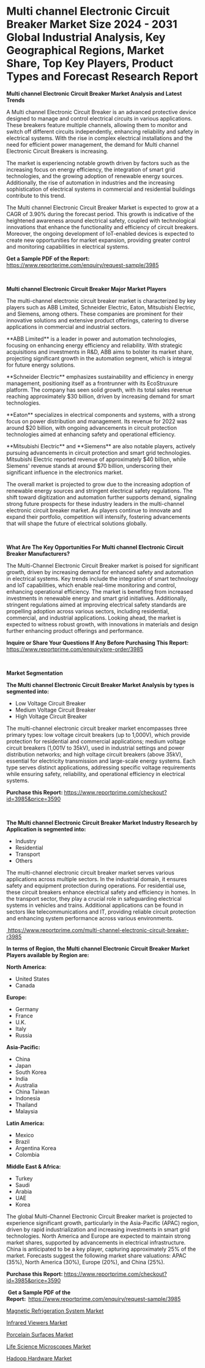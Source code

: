 <p><h1>Multi channel Electronic Circuit Breaker Market Size 2024 - 2031 Global Industrial Analysis, Key Geographical Regions, Market Share, Top Key Players, Product Types and Forecast Research Report</h1></p><p><strong>Multi channel Electronic Circuit Breaker Market Analysis and Latest Trends</strong></p>
<p><p>A Multi channel Electronic Circuit Breaker is an advanced protective device designed to manage and control electrical circuits in various applications. These breakers feature multiple channels, allowing them to monitor and switch off different circuits independently, enhancing reliability and safety in electrical systems. With the rise in complex electrical installations and the need for efficient power management, the demand for Multi channel Electronic Circuit Breakers is increasing.</p><p>The market is experiencing notable growth driven by factors such as the increasing focus on energy efficiency, the integration of smart grid technologies, and the growing adoption of renewable energy sources. Additionally, the rise of automation in industries and the increasing sophistication of electrical systems in commercial and residential buildings contribute to this trend.</p><p>The Multi channel Electronic Circuit Breaker Market is expected to grow at a CAGR of 3.90% during the forecast period. This growth is indicative of the heightened awareness around electrical safety, coupled with technological innovations that enhance the functionality and efficiency of circuit breakers. Moreover, the ongoing development of IoT-enabled devices is expected to create new opportunities for market expansion, providing greater control and monitoring capabilities in electrical systems.</p></p>
<p><strong>Get a Sample PDF of the Report:&nbsp;</strong> <a href="https://www.reportprime.com/enquiry/request-sample/3985">https://www.reportprime.com/enquiry/request-sample/3985</a></p>
<p>&nbsp;</p>
<p><strong>Multi channel Electronic Circuit Breaker Major Market Players</strong></p>
<p><p>The multi-channel electronic circuit breaker market is characterized by key players such as ABB Limited, Schneider Electric, Eaton, Mitsubishi Electric, and Siemens, among others. These companies are prominent for their innovative solutions and extensive product offerings, catering to diverse applications in commercial and industrial sectors.</p><p>**ABB Limited** is a leader in power and automation technologies, focusing on enhancing energy efficiency and reliability. With strategic acquisitions and investments in R&D, ABB aims to bolster its market share, projecting significant growth in the automation segment, which is integral for future energy solutions.</p><p>**Schneider Electric** emphasizes sustainability and efficiency in energy management, positioning itself as a frontrunner with its EcoStruxure platform. The company has seen solid growth, with its total sales revenue reaching approximately $30 billion, driven by increasing demand for smart technologies.</p><p>**Eaton** specializes in electrical components and systems, with a strong focus on power distribution and management. Its revenue for 2022 was around $20 billion, with ongoing advancements in circuit protection technologies aimed at enhancing safety and operational efficiency.</p><p>**Mitsubishi Electric** and **Siemens** are also notable players, actively pursuing advancements in circuit protection and smart grid technologies. Mitsubishi Electric reported revenue of approximately $40 billion, while Siemens' revenue stands at around $70 billion, underscoring their significant influence in the electronics market.</p><p>The overall market is projected to grow due to the increasing adoption of renewable energy sources and stringent electrical safety regulations. The shift toward digitization and automation further supports demand, signaling strong future prospects for these industry leaders in the multi-channel electronic circuit breaker market. As players continue to innovate and expand their portfolio, competition will intensify, fostering advancements that will shape the future of electrical solutions globally.</p></p>
<p>&nbsp;</p>
<p><strong>What Are The Key Opportunities For Multi channel Electronic Circuit Breaker Manufacturers?</strong></p>
<p><p>The Multi-Channel Electronic Circuit Breaker market is poised for significant growth, driven by increasing demand for enhanced safety and automation in electrical systems. Key trends include the integration of smart technology and IoT capabilities, which enable real-time monitoring and control, enhancing operational efficiency. The market is benefiting from increased investments in renewable energy and smart grid initiatives. Additionally, stringent regulations aimed at improving electrical safety standards are propelling adoption across various sectors, including residential, commercial, and industrial applications. Looking ahead, the market is expected to witness robust growth, with innovations in materials and design further enhancing product offerings and performance.</p></p>
<p><strong>Inquire or Share Your Questions If Any Before Purchasing This Report:</strong> <a href="https://www.reportprime.com/enquiry/pre-order/3985">https://www.reportprime.com/enquiry/pre-order/3985</a></p>
<p>&nbsp;</p>
<p><strong>Market Segmentation</strong></p>
<p><strong>The Multi channel Electronic Circuit Breaker Market Analysis by types is segmented into:</strong></p>
<p><ul><li>Low Voltage Circuit Breaker</li><li>Medium Voltage Circuit Breaker</li><li>High Voltage Circuit Breaker</li></ul></p>
<p><p>The multi-channel electronic circuit breaker market encompasses three primary types: low voltage circuit breakers (up to 1,000V), which provide protection for residential and commercial applications; medium voltage circuit breakers (1,001V to 35kV), used in industrial settings and power distribution networks; and high voltage circuit breakers (above 35kV), essential for electricity transmission and large-scale energy systems. Each type serves distinct applications, addressing specific voltage requirements while ensuring safety, reliability, and operational efficiency in electrical systems.</p></p>
<p><strong>Purchase this Report:&nbsp;</strong><a href="https://www.reportprime.com/checkout?id=3985&price=3590">https://www.reportprime.com/checkout?id=3985&price=3590</a></p>
<p>&nbsp;</p>
<p><strong>The Multi channel Electronic Circuit Breaker Market Industry Research by Application is segmented into:</strong></p>
<p><ul><li>Industry</li><li>Residential</li><li>Transport</li><li>Others</li></ul></p>
<p><p>The multi-channel electronic circuit breaker market serves various applications across multiple sectors. In the industrial domain, it ensures safety and equipment protection during operations. For residential use, these circuit breakers enhance electrical safety and efficiency in homes. In the transport sector, they play a crucial role in safeguarding electrical systems in vehicles and trains. Additional applications can be found in sectors like telecommunications and IT, providing reliable circuit protection and enhancing system performance across various environments.</p></p>
<p><a href="https://www.reportprime.com/multi-channel-electronic-circuit-breaker-r3985">&nbsp;https://www.reportprime.com/multi-channel-electronic-circuit-breaker-r3985</a></p>
<p><strong>In terms of Region, the Multi channel Electronic Circuit Breaker Market Players available by Region are:</strong></p>
<p>
    <p> <strong> North America: </strong>
        <ul>
            <li>United States</li>
            <li>Canada</li>
        </ul>
        </p> 
    <p> <strong> Europe: </strong>
        <ul>
            <li>Germany</li>
            <li>France</li>
            <li>U.K.</li>
            <li>Italy</li>
            <li>Russia</li>
        </ul>
        </p> 
    <p> <strong> Asia-Pacific: </strong>
        <ul>
            <li>China</li>
            <li>Japan</li>
            <li>South Korea</li>
            <li>India</li>
            <li>Australia</li>
            <li>China Taiwan</li>
            <li>Indonesia</li>
            <li>Thailand</li>
            <li>Malaysia</li>
        </ul>
        </p> 
    <p> <strong> Latin America: </strong>
        <ul>
            <li>Mexico</li>
            <li>Brazil</li>
            <li>Argentina Korea</li>
            <li>Colombia</li>
        </ul>
        </p> 
    <p> <strong> Middle East & Africa: </strong>
        <ul>
            <li>Turkey</li>
            <li>Saudi</li>
            <li>Arabia</li>
            <li>UAE</li>
            <li>Korea</li>
        </ul>
    </p>
    </p>
<p><p>The global Multi-Channel Electronic Circuit Breaker market is projected to experience significant growth, particularly in the Asia-Pacific (APAC) region, driven by rapid industrialization and increasing investments in smart grid technologies. North America and Europe are expected to maintain strong market shares, supported by advancements in electrical infrastructure. China is anticipated to be a key player, capturing approximately 25% of the market. Forecasts suggest the following market share valuations: APAC (35%), North America (30%), Europe (20%), and China (25%).</p></p>
<p><strong>Purchase this Report: </strong><a href="https://www.reportprime.com/checkout?id=3985&price=3590">https://www.reportprime.com/checkout?id=3985&price=3590</a></p>
<p>&nbsp;<strong>Get a Sample PDF of the Report:&nbsp;&nbsp;</strong><a href="https://www.reportprime.com/enquiry/request-sample/3985">https://www.reportprime.com/enquiry/request-sample/3985</a></p>
<p><strong></strong></p>
<p><p><a href="https://www.linkedin.com/pulse/magnetic-refrigeration-system-market-forecasts-trends-impact-qrrdc?trackingId=AOChB1E8RZOYo3kN8QEYSg%3D%3D">Magnetic Refrigeration System Market</a></p><p><a href="https://issuu.com/reportprime-2/docs/infrared-viewers-market-size-2030.p_4055550393e939">Infrared Viewers Market</a></p><p><a href="https://issuu.com/reportprime-2/docs/porcelain-surfaces-market-size-2030_89355b02f61816">Porcelain Surfaces Market</a></p><p><a href="https://www.linkedin.com/pulse/global-life-science-microscopes-market-size-expected-reach-6gvwc?trackingId=eq3Sy1%2BtQiOkK6iX2oDLRw%3D%3D">Life Science Microscopes Market</a></p><p><a href="https://www.linkedin.com/pulse/role-hadoop-hardware-market-applications-healthcarebanking-financetelecommunicationother-v2moc?trackingId=Qimit4l%2BQIGg1p9eLhCnWg%3D%3D">Hadoop Hardware Market</a></p></p>